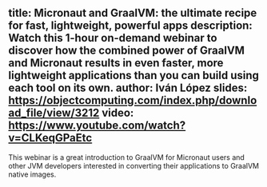 title: Micronaut and GraalVM: the ultimate recipe for fast, lightweight, powerful apps
description: Watch this 1-hour on-demand webinar to discover how the combined power of GraalVM and Micronaut results in even faster, more lightweight applications than you can build using each tool on its own.
author: Iván López
slides: https://objectcomputing.com/index.php/download_file/view/3212
video: https://www.youtube.com/watch?v=CLKeqGPaEtc
---
This webinar is a great introduction to GraalVM for Micronaut users and other JVM developers interested in converting their applications to GraalVM native images.
             

